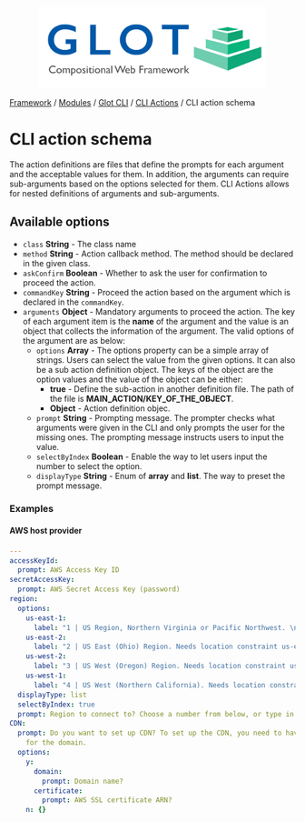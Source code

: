 <p align="center">
  <img src="../assets/glot_logo_new.svg" width="400px" alt="glot: compositional web framwork">
</p>

[Framework](#framwork) / [Modules](#modules) / [Glot CLI](glot-cli.md) / [CLI Actions](cli-actions.md) / CLI action schema

# CLI action schema

The action definitions are files that define the prompts for each argument and the acceptable values for them. In addition, the arguments can require sub-arguments based on the options selected for them. CLI Actions allows for nested definitions of arguments and sub-arguments.

## Available options

-   `class` **String** - The class name
-   `method` **String** - Action callback method. The method should be declared in the given class.
- `askConfirm` **Boolean** - Whether to ask the user for confirmation to proceed the action.
- `commandKey` **String** - Proceed the action based on the argument which is declared in the `commandKey`.
-  `arguments` **Object** - Mandatory arguments to proceed the action. The key of each argument item is the **name** of the argument and the value is an object that collects the information of the argument. The valid options of the argument are as below:
    - `options` **Array** - The options property can be a simple array of strings. Users can select the value from the given options. It can also be a sub action definition object. The keys of the object are the option values and the value of the object can be either:
        - **true** - Define the sub-action in another definition file. The path of the file is **MAIN_ACTION/KEY_OF_THE_OBJECT**.
        - **Object** - Action definition objec.
    - `prompt` **String** - Prompting message. The prompter checks what arguments were given in the CLI and only prompts the user for the missing ones. The prompting message instructs users to input the value.
    - `selectByIndex` **Boolean** - Enable the way to let users input the number to select the option.
    - `displayType` **String** - Enum of **array** and **list**. The way to preset the prompt message.
    
### Examples

#### AWS host provider

```yml
---
accessKeyId:
  prompt: AWS Access Key ID
secretAccessKey:
  prompt: AWS Secret Access Key (password)
region:
  options:
    us-east-1:
      label: "1 | US Region, Northern Virginia or Pacific Northwest. \n \"us-east-1\""
    us-east-2:
      label: "2 | US East (Ohio) Region. Needs location constraint us-east-2. \n \"us-east-2\""
    us-west-2:
      label: "3 | US West (Oregon) Region. Needs location constraint us-west-2. \n \"us-west-2\""
    us-west-1:
      label: "4 | US West (Northern California). Needs location constraint us-west-1. \n \"us-west-1\""
  displayType: list
  selectByIndex: true
  prompt: Region to connect to? Choose a number from below, or type in your own value.
CDN:
  prompt: Do you want to set up CDN? To set up the CDN, you need to have a SSL certificate
    for the domain.
  options:
    y:
      domain:
        prompt: Domain name?
      certificate:
        prompt: AWS SSL certificate ARN?
    n: {}
```